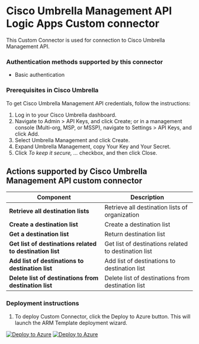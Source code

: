 # Cisco Umbrella Management API Logic Apps Custom connector

This Custom Connector is used for connection to Cisco Umbrella Management API.

### Authentication methods supported by this connector

* Basic authentication

### Prerequisites in Cisco Umbrella

To get Cisco Umbrella Management API credentials, follow the instructions:

1. Log in to your Cisco Umbrella dashboard.
2. Navigate to Admin > API Keys, and click Create; or in a management console (Multi-org, MSP, or MSSP), navigate to Settings > API Keys, and click Add.
3. Select Umbrella Management and click Create.
4. Expand Umbrella Management, copy Your Key and Your Secret.
5. Click *To keep it secure, ...* checkbox, and then click Close.

## Actions supported by Cisco Umbrella Management API custom connector

| **Component** | **Description** |
| --------- | -------------- |
| **Retrieve all destination lists** | Retrieve all destination lists of organization |
| **Create a destination list** | Create a destination list |
| **Get a destination list** | Return destination list |
| **Get list of destinations related to destination list** | Get list of destinations related to destination list |
| **Add list of destinations to destination list** | Add list of destinations to destination list |
| **Delete list of destinations from destination list** | Delete list of destinations from destination list |

### Deployment instructions

1. To deploy Custom Connector, click the Deploy to Azure button. This will launch the ARM Template deployment wizard.

[![Deploy to Azure](https://aka.ms/deploytoazurebutton)](https://portal.azure.com/#create/Microsoft.Template/uri/https%3A%2F%2Fraw.githubusercontent.com%2Fsocprime%2FAzure-Sentinel%2Fcisco_umbrella_playbooks%2FPlaybooks%2FCiscoUmbrella%2FCiscoUmbrellaManagementAPIConnector%2Fazuredeploy.json) [![Deploy to Azure](https://aka.ms/deploytoazuregovbutton)](https://portal.azure.us/#create/Microsoft.Template/uri/https%3A%2F%2Fraw.githubusercontent.com%2Fsocprime%2FAzure-Sentinel%2Fcisco_umbrella_playbooks%2FPlaybooks%2FCiscoUmbrella%2FCiscoUmbrellaManagementAPIConnector%2Fazuredeploy.json)